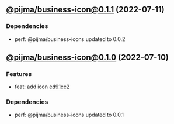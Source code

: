 ## [@pijma/business-icon@0.1.1](https://github.com/qiwi/pijma-business/compare/2022.7.10-pijma.business-icon.0.1.0-f0...2022.7.11-pijma.business-icon.0.1.1-f0) (2022-07-11)

### Dependencies
* perf: @pijma/business-icons updated to 0.0.2

## [@pijma/business-icon@0.1.0](https://github.com/qiwi/pijma-business/compare/undefined...2022.7.10-pijma.business-icon.0.1.0-f0) (2022-07-10)

### Features
* feat: add icon [ed91cc2](https://github.com/qiwi/pijma-business/commit/ed91cc2f0906eb0a5f9aafe82ac22c00e8af1d8e)

### Dependencies
* perf: @pijma/business-icons updated to 0.0.1
